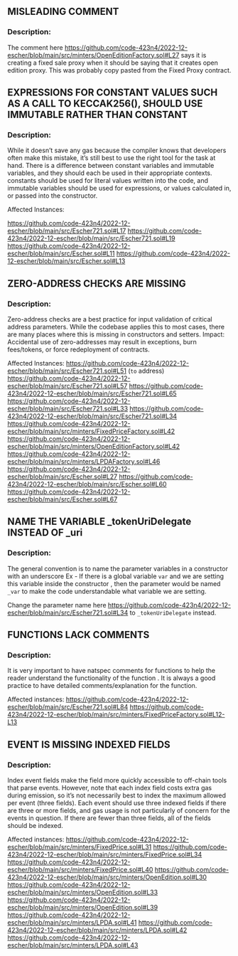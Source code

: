 ## MISLEADING COMMENT 

### Description:

The comment here https://github.com/code-423n4/2022-12-escher/blob/main/src/minters/OpenEditionFactory.sol#L27 says it is creating
a fixed sale proxy when it should be saying that it creates open edition proxy. This was probably copy pasted from the Fixed Proxy contract.

## EXPRESSIONS FOR CONSTANT VALUES SUCH AS A CALL TO KECCAK256(), SHOULD USE IMMUTABLE RATHER THAN CONSTANT

### Description:

While it doesn’t save any gas because the compiler knows that developers often make this mistake, it’s still best to use
the right tool for the task at hand. There is a difference between constant variables and immutable variables, and they
should each be used in their appropriate contexts. constants should be used for literal values written into the code, and
immutable variables should be used for expressions, or values calculated in, or passed into the constructor.

Affected Instances:

https://github.com/code-423n4/2022-12-escher/blob/main/src/Escher721.sol#L17
https://github.com/code-423n4/2022-12-escher/blob/main/src/Escher721.sol#L19
https://github.com/code-423n4/2022-12-escher/blob/main/src/Escher.sol#L11
https://github.com/code-423n4/2022-12-escher/blob/main/src/Escher.sol#L13

## ZERO-ADDRESS CHECKS ARE MISSING

### Description:

Zero-address checks are a best practice for input validation of critical address parameters. While the codebase applies this to most cases, there are many places where this is missing in constructors and setters.
Impact: Accidental use of zero-addresses may result in exceptions, burn fees/tokens, or force redeployment of contracts.

Affected Instances:
https://github.com/code-423n4/2022-12-escher/blob/main/src/Escher721.sol#L51 (`to` address)
https://github.com/code-423n4/2022-12-escher/blob/main/src/Escher721.sol#L57
https://github.com/code-423n4/2022-12-escher/blob/main/src/Escher721.sol#L65
https://github.com/code-423n4/2022-12-escher/blob/main/src/Escher721.sol#L33
https://github.com/code-423n4/2022-12-escher/blob/main/src/Escher721.sol#L34
https://github.com/code-423n4/2022-12-escher/blob/main/src/minters/FixedPriceFactory.sol#L42
https://github.com/code-423n4/2022-12-escher/blob/main/src/minters/OpenEditionFactory.sol#L42
https://github.com/code-423n4/2022-12-escher/blob/main/src/minters/LPDAFactory.sol#L46
https://github.com/code-423n4/2022-12-escher/blob/main/src/Escher.sol#L27
https://github.com/code-423n4/2022-12-escher/blob/main/src/Escher.sol#L60
https://github.com/code-423n4/2022-12-escher/blob/main/src/Escher.sol#L67

## NAME THE VARIABLE _tokenUriDelegate INSTEAD OF _uri

### Description:

The general convention is to name the parameter variables  in a constructor with an underscore  Ex - If there is a global variable `var`
and we are setting this variable inside the constructor , then the parameter would be named `_var` to make the code understandable what variable we are setting.

Change the parameter name here https://github.com/code-423n4/2022-12-escher/blob/main/src/Escher721.sol#L34 to `_tokenUriDelegate` instead.

## FUNCTIONS LACK COMMENTS

### Description:

It is very important to have natspec comments for functions to help the reader understand the functionality of the function . It is always a good practice to have detailed comments/explanation for the function.

Affected instances:
https://github.com/code-423n4/2022-12-escher/blob/main/src/Escher721.sol#L84
https://github.com/code-423n4/2022-12-escher/blob/main/src/minters/FixedPriceFactory.sol#L12-L13

## EVENT IS MISSING INDEXED FIELDS

### Description:

Index event fields make the field more quickly accessible to off-chain tools that parse events. However, note that each index
field costs extra gas during emission, so it’s not necessarily best to index the maximum allowed per event (three fields).
Each event should use three indexed fields if there are three or more fields, and gas usage is not particularly of concern for
the events in question. If there are fewer than three fields, all of the fields should be indexed.

Affected instances:
https://github.com/code-423n4/2022-12-escher/blob/main/src/minters/FixedPrice.sol#L31
https://github.com/code-423n4/2022-12-escher/blob/main/src/minters/FixedPrice.sol#L34
https://github.com/code-423n4/2022-12-escher/blob/main/src/minters/FixedPrice.sol#L40
https://github.com/code-423n4/2022-12-escher/blob/main/src/minters/OpenEdition.sol#L30
https://github.com/code-423n4/2022-12-escher/blob/main/src/minters/OpenEdition.sol#L33
https://github.com/code-423n4/2022-12-escher/blob/main/src/minters/OpenEdition.sol#L39
https://github.com/code-423n4/2022-12-escher/blob/main/src/minters/LPDA.sol#L41
https://github.com/code-423n4/2022-12-escher/blob/main/src/minters/LPDA.sol#L42
https://github.com/code-423n4/2022-12-escher/blob/main/src/minters/LPDA.sol#L43


